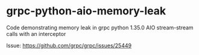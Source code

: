 # grpc-python-aio-memory-leak
Code demonstrating memory leak in grpc python 1.35.0 AIO stream-stream calls with an interceptor

Issue:  https://github.com/grpc/grpc/issues/25449
